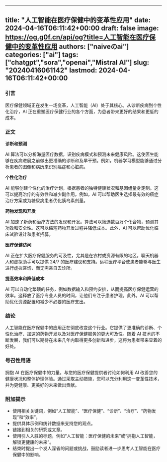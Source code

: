 
---
title: "人工智能在医疗保健中的变革性应用"
date: 2024-04-16T06:11:42+00:00
draft: false
image: https://og.g0f.cn/api/og?title=人工智能在医疗保健中的变革性应用
authors: ["naiveのai"]
categories: ["ai"]
tags: ["chatgpt","sora","openai","Mistral AI"]
slug: "20240416061142"
lastmod: 2024-04-16T06:11:42+00:00
---
### 引言

医疗保健领域正在发生一场变革，人工智能（AI）处于其核心。从诊断疾病到个性化治疗，AI 正在重塑医疗保健行业的各个方面，为患者带来更好的结果和更低的成本。

### 正文

**诊断和预测**

AI 算法可以分析海量医疗数据，识别疾病模式和预测未来健康风险。这使医生能够在疾病进展之前做出更准确的诊断和及早干预。例如，机器学习模型能够通过分析患者的图像和病历来识别癌症和心脏病。

**个性化治疗**

AI 能够创建个性化的治疗计划，根据患者的独特健康状况和基因组量身定制。这可以提高治疗的有效性和减少副作用。例如，AI 可以帮助医生选择最有效的癌症治疗方案或为糖尿病患者优化胰岛素剂量。

**药物发现和开发**

AI 加速了新药和治疗方法的发现和开发。算法可以筛选数百万个化合物，预测其功效和安全性。这可以缩短药物开发过程并降低成本。此外，AI 可以帮助优化临床试验设计和患者招募。

**医疗保健访问**

AI 正在扩大医疗保健服务的可及性，尤其是在农村或资源有限的地区。聊天机器人和虚拟助手可以提供 24/7 的医疗建议和支持。远程医疗平台使患者能够与医生进行虚拟咨询，而无需亲自去诊所。

**提高效率和降低成本**

AI 可以自动化繁琐的任务，例如数据输入和预约安排，从而提高医疗保健运营的效率。这释放了医疗专业人员的时间，让他们专注于患者护理。此外，AI 可以帮助优化资源配置和减少不必要的医疗支出。

### 结论

人工智能在医疗保健中的应用正在彻底改变这个行业。它提供了更准确的诊断、个性化治疗、加速的药物开发以及对医疗保健服务的更大可及性。随着 AI 技术的不断发展，我们可以期待在未来几年内取得更多创新和进步，这将为患者带来显着的好处。

### 号召性用语

拥抱 AI 在医疗保健中的力量。与您的医疗保健提供者讨论如何利用 AI 改善您的健康状况和整体护理体验。通过采取主动措施，您可以充分利用这一变革性技术，并为更健康、更美好的未来做出贡献。

### 附加提示

* 使用相关关键词，例如“人工智能”、“医疗保健”、“诊断”、“治疗”、“药物发现”和“效率”。
* 提供具体示例和统计数据来支持您的观点。
* 链接到相关的研究或文章。
* 使用引人入胜的标题，例如“人工智能：医疗保健的未来”或“拥抱人工智能，解锁更健康的未来”。
* 结束时提出一个发人深省的问题或挑战，鼓励读者进一步思考人工智能在医疗保健中的影响。